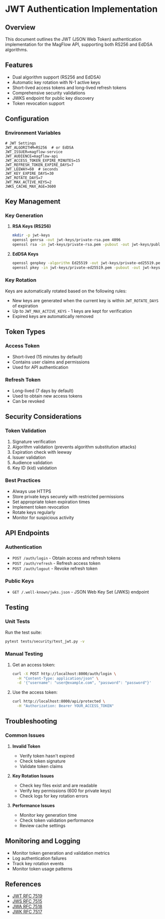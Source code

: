 # JWT Authentication Implementation

## Overview
This document outlines the JWT (JSON Web Token) authentication implementation for the MagFlow API, supporting both RS256 and EdDSA algorithms.

## Features
- Dual algorithm support (RS256 and EdDSA)
- Automatic key rotation with N-1 active keys
- Short-lived access tokens and long-lived refresh tokens
- Comprehensive security validations
- JWKS endpoint for public key discovery
- Token revocation support

## Configuration

### Environment Variables
```env
# JWT Settings
JWT_ALGORITHM=RS256  # or EdDSA
JWT_ISSUER=magflow-service
JWT_AUDIENCE=magflow-api
JWT_ACCESS_TOKEN_EXPIRE_MINUTES=15
JWT_REFRESH_TOKEN_EXPIRE_DAYS=7
JWT_LEEWAY=60  # seconds
JWT_KEY_EXPIRE_DAYS=30
JWT_ROTATE_DAYS=7
JWT_MAX_ACTIVE_KEYS=2
JWKS_CACHE_MAX_AGE=3600
```

## Key Management

### Key Generation
1. **RSA Keys (RS256)**
   ```bash
   mkdir -p jwt-keys
   openssl genrsa -out jwt-keys/private-rsa.pem 4096
   openssl rsa -in jwt-keys/private-rsa.pem -pubout -out jwt-keys/public-rsa.pem
   ```

2. **EdDSA Keys**
   ```bash
   openssl genpkey -algorithm Ed25519 -out jwt-keys/private-ed25519.pem
   openssl pkey -in jwt-keys/private-ed25519.pem -pubout -out jwt-keys/public-ed25519.pem
   ```

### Key Rotation
Keys are automatically rotated based on the following rules:
- New keys are generated when the current key is within `JWT_ROTATE_DAYS` of expiration
- Up to `JWT_MAX_ACTIVE_KEYS` - 1 keys are kept for verification
- Expired keys are automatically removed

## Token Types

### Access Token
- Short-lived (15 minutes by default)
- Contains user claims and permissions
- Used for API authentication

### Refresh Token
- Long-lived (7 days by default)
- Used to obtain new access tokens
- Can be revoked

## Security Considerations

### Token Validation
1. Signature verification
2. Algorithm validation (prevents algorithm substitution attacks)
3. Expiration check with leeway
4. Issuer validation
5. Audience validation
6. Key ID (kid) validation

### Best Practices
- Always use HTTPS
- Store private keys securely with restricted permissions
- Set appropriate token expiration times
- Implement token revocation
- Rotate keys regularly
- Monitor for suspicious activity

## API Endpoints

### Authentication
- `POST /auth/login` - Obtain access and refresh tokens
- `POST /auth/refresh` - Refresh access token
- `POST /auth/logout` - Revoke refresh token

### Public Keys
- `GET /.well-known/jwks.json` - JSON Web Key Set (JWKS) endpoint

## Testing

### Unit Tests
Run the test suite:
```bash
pytest tests/security/test_jwt.py -v
```

### Manual Testing
1. Get an access token:
   ```bash
   curl -X POST http://localhost:8000/auth/login \
     -H "Content-Type: application/json" \
     -d '{"username": "user@example.com", "password": "password"}'
   ```

2. Use the access token:
   ```bash
   curl http://localhost:8000/api/protected \
     -H "Authorization: Bearer YOUR_ACCESS_TOKEN"
   ```

## Troubleshooting

### Common Issues
1. **Invalid Token**
   - Verify token hasn't expired
   - Check token signature
   - Validate token claims

2. **Key Rotation Issues**
   - Check key files exist and are readable
   - Verify key permissions (600 for private keys)
   - Check logs for key rotation errors

3. **Performance Issues**
   - Monitor key generation time
   - Check token validation performance
   - Review cache settings

## Monitoring and Logging
- Monitor token generation and validation metrics
- Log authentication failures
- Track key rotation events
- Monitor token usage patterns

## References
- [JWT RFC 7519](https://tools.ietf.org/html/rfc7519)
- [JWS RFC 7515](https://tools.ietf.org/html/rfc7515)
- [JWA RFC 7518](https://tools.ietf.org/html/rfc7518)
- [JWK RFC 7517](https://tools.ietf.org/html/rfc7517)
